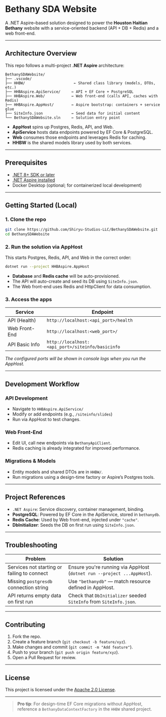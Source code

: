 # Bethany SDA Website

A .NET Aspire–based solution designed to power the **Houston Haitian Bethany** website with a service-oriented backend (API + DB + Redis) and a web front-end.

---

##  Architecture Overview

This repo follows a multi-project **.NET Aspire** architecture:

```
BethanySDAWebsite/
├── .vscode/
├── HHBW/                      ← Shared class library (models, DTOs, etc.)
├── HHBAspire.ApiService/     ← API + EF Core + PostgreSQL
├── HHBAspire.Web/            ← Web front-end (calls API, caches with Redis)
├── HHBAspire.AppHost/        ← Aspire bootstrap: containers + service glue
├── SiteInfo.json             ← Seed data for initial content
└── BethanySDAWebsite.sln     ← Solution entry point
```

- **AppHost** spins up Postgres, Redis, API, and Web.
- **ApiService** hosts data endpoints powered by EF Core & PostgreSQL.
- **Web** consumes those endpoints and leverages Redis for caching.
- **HHBW** is the shared models library used by both services.

---

##  Prerequisites

- [.NET 8+ SDK or later](https://dotnet.microsoft.com/)
- [.NET Aspire installed](https://docs.aspire.dev/)
- Docker Desktop (optional; for containerized local development)

---

##  Getting Started (Local)

### 1. Clone the repo

```bash
git clone https://github.com/Shiryu-Studios-LLC/BethanySDAWebsite.git
cd BethanySDAWebsite
```

### 2. Run the solution via AppHost

This starts Postgres, Redis, API, and Web in the correct order:

```bash
dotnet run --project HHBAspire.AppHost
```

- **Database** and **Redis cache** will be auto-provisioned.
- The API will auto-create and seed its DB using `SiteInfo.json`.
- The Web front-end uses Redis and HttpClient for data consumption.

### 3. Access the apps

| Service        | Endpoint                                  |
|----------------|-------------------------------------------|
| API (Health)   | `http://localhost:<api_port>/health`      |
| Web Front-End  | `http://localhost:<web_port>/`            |
| API Basic Info | `http://localhost:<api_port>/siteinfo/basicinfo` |

*The configured ports will be shown in console logs when you run the AppHost.*

---

##  Development Workflow

### API Development

- Navigate to `HHBAspire.ApiService/`
- Modify or add endpoints (e.g., `/siteinfo/slides`)
- Run via AppHost to test changes.

### Web Front-End

- Edit UI, call new endpoints via `BethanyApiClient`.
- Redis caching is already integrated for improved performance.

### Migrations & Models

- Entity models and shared DTOs are in `HHBW/`.
- Run migrations using a design-time factory or Aspire’s Postgres tools.

---

##  Project References

- `.NET Aspire`: Service discovery, container management, binding.
- **PostgreSQL**: Powered by EF Core in the ApiService, stored in `bethanydb`.
- **Redis Cache**: Used by Web front-end, injected under `"cache"`.
- **DbInitializer**: Seeds the DB on first run using `SiteInfo.json`.

---

##  Troubleshooting

| Problem                                         | Solution                                                                 |
|------------------------------------------------|--------------------------------------------------------------------------|
| Services not starting or failing to connect    | Ensure you're running via AppHost (`dotnet run --project ...AppHost`).  |
| Missing `postgresdb` connection string         | Use `"bethanydb"` — match resource defined in AppHost.                 |
| API returns empty data on first run            | Check that `DbInitializer` seeded `SiteInfo` from `SiteInfo.json`.     |

---

##  Contributing

1. Fork the repo.
2. Create a feature branch (`git checkout -b feature/xyz`).
3. Make changes and commit (`git commit -m "Add feature"`).
4. Push to your branch (`git push origin feature/xyz`).
5. Open a Pull Request for review.

---

##  License

This project is licensed under the [Apache 2.0 License](LICENSE.txt).

---

> **Pro tip**: For design-time EF Core migrations without AppHost, reference a `BethanyDataContextFactory` in the `HHBW` shared project.
